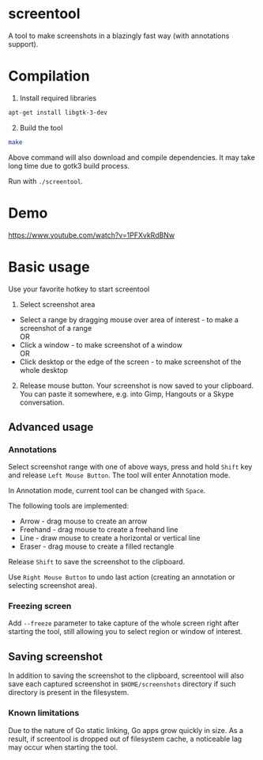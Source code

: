 screentool
=====

A tool to make screenshots in a blazingly fast way (with annotations support).

# Compilation

1. Install required libraries

```bash
apt-get install libgtk-3-dev
```

2. Build the tool

```bash
make
```

Above command will also download and compile dependencies. It may take long time due to gotk3 build process.

Run with `./screentool`.

# Demo

https://www.youtube.com/watch?v=1PFXvkRdBNw

# Basic usage

Use your favorite hotkey to start screentool

1. Select screenshot area

- Select a range by dragging mouse over area of interest - to make a screenshot of a range \
  OR
- Click a window - to make screenshot of a window \
  OR
- Click desktop or the edge of the screen - to make screenshot of the whole desktop

2. Release mouse button. Your screenshot is now saved to your clipboard.
   You can paste it somewhere, e.g. into Gimp, Hangouts or a Skype conversation.

## Advanced usage

### Annotations

Select screenshot range with one of above ways, press and hold `Shift` key and release `Left Mouse Button`.
The tool will enter Annotation mode.

In Annotation mode, current tool can be changed with `Space`.

The following tools are implemented:

- Arrow - drag mouse to create an arrow
- Freehand - drag mouse to create a freehand line
- Line - draw mouse to create a horizontal or vertical line
- Eraser - drag mouse to create a filled rectangle

Release `Shift` to save the screenshot to the clipboard.

Use `Right Mouse Button` to undo last action (creating an annotation or selecting screenshot area).

### Freezing screen

Add `--freeze` parameter to take capture of the whole screen right after starting the tool,
still allowing you to select region or window of interest.

## Saving screenshot

In addition to saving the screenshot to the clipboard, screentool will also save each captured 
screenshot in `$HOME/screenshots` directory if such directory is present in the filesystem.

### Known limitations

Due to the nature of Go static linking, Go apps grow quickly in size.
As a result, if screentool is dropped out of filesystem cache, a noticeable lag may 
occur when starting the tool.
